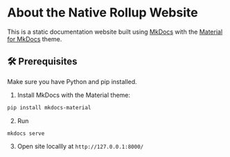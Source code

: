 # About the Native Rollup Website

This is a static documentation website built using [MkDocs](https://www.mkdocs.org/) with the [Material for MkDocs](https://squidfunk.github.io/mkdocs-material/) theme.

## 🛠 Prerequisites

Make sure you have Python and pip installed.

1. Install MkDocs with the Material theme:

```bash
pip install mkdocs-material
```

2. Run
```
mkdocs serve
```

3.  Open site locallly at `http://127.0.0.1:8000/`

